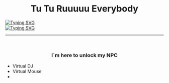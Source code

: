 <body>
<h1 align="center">Tu Tu Ruuuuu Everybody</h1>
<a href="https://git.io/typing-svg"><img src="https://readme-typing-svg.herokuapp.com?font=Fira+Code&pause=1000&color=A41EFF&center=true&width=435&lines=qVOVp+Idea+Factory" alt="Typing SVG" /></a>
<br>
  <a href="https://git.io/typing-svg"><img src="https://readme-typing-svg.herokuapp.com?font=Bungee+Tint&pause=1000&width=435&lines=The+five+boxing+wizards+jump+quickly" alt="Typing SVG" /></a>
<hr>
<br>

<h3 align="center">I`m here to unlock my NPC</h3>


<ul>
  <li>Virtual DJ</li><!-- Link a _ icon py /-->
  <li>Virtual Mouse</li>
  <li></li>
</ul>

</body>


